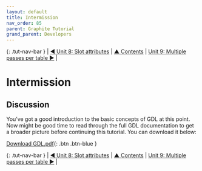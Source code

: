 ```yaml
---
layout: default
title: Intermission
nav_order: 85
parent: Graphite Tutorial
grand_parent: Developers
---
```


{: .tut-nav-bar }
|  [&#x25C0; Unit 8: Slot attributes](graide_tutorial8) | [&#x25B2; Contents](../graide_tutorial#contents) | [Unit 9: Multiple passes per table &#x25B6;](graide_tutorial9) |

# Intermission

## Discussion

You’ve got a good introduction to the basic concepts of GDL at this point. Now might be good time to read through the full GDL documentation to get a broader picture before continuing this tutorial. You can download it below:

[Download GDL.pdf](../assets/resources/GDL.pdf){: .btn .btn-blue }

{: .tut-nav-bar }
|  [&#x25C0; Unit 8: Slot attributes](graide_tutorial8) | [&#x25B2; Contents](../graide_tutorial#contents) | [Unit 9: Multiple passes per table &#x25B6;](graide_tutorial9) |
